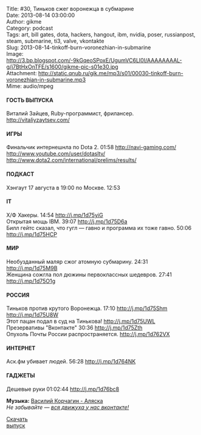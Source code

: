 Title: #30, Тиньков сжег воронежца в субмарине  
Date: 2013-08-14 03:00:00  
Author: gikme  
Category: podcast  
Tags: art, bill gates, dota, hackers, hangout, ibm, nvidia, poser, russianpost, steam, submarine, ti3, valve, vkontakte  
Slug: 2013-08-14-tinkoff-burn-voronezhian-in-submarine  
Image: http://3.bp.blogspot.com/-9kGqeoSPoxE/UgumVC6LI0I/AAAAAAAAL-g/j7BtHxOnTFE/s1600/gikme-pic-s01e30.jpg  
Attachment: http://static.qnub.ru/gik.me/mp3/s01/00030-tinkoff-burn-voronezhian-in-submarine.mp3  
Mime: audio/mpeg

#### ГОСТЬ ВЫПУСКА

Виталий Зайцев, Ruby-программист, фрилансер.  
<http://vitaliyzaytsev.com/>

#### ИГРЫ

Финальчик интернешнла по Dota 2. 01:58 <http://navi-gaming.com/>  
<http://www.youtube.com/user/dotasltv/>  
<http://www.dota2.com/international/prelims/results/>

#### ПОДКАСТ

Хэнгаут 17 августа в 19:00 по Москве. 12:53

#### IT

Х/Ф Хакеры. 14:54 <http://j.mp/1d75yiG>  
Открытая мощь IBM. 39:07 <http://j.mp/1d75D6a>  
Билл гейтс сказал, что гугл — гавно и программа их тоже гавно. 50:06  
<http://j.mp/1d75HCP>

#### МИР

Необузданный маляр сжог атомную субмарину. 24:31  
<http://j.mp/1d75M9B>  
Женщина сожгла пол дюжины первоклассных шедевров. 27:41  
<http://j.mp/1d75O1g>

#### РОССИЯ

Тиньков против крутого Воронежца. 17:10 <http://j.mp/1d75Shm>  
<http://j.mp/1d75U8W>  
Этот пацан подал в суд на Тинькова! <http://j.mp/1d75UWL>  
Презервативы "Вконтакте" 30:36 <http://j.mp/1d75Zth>  
Опухоль Почты России распространяется. <http://j.mp/1d762VX>

#### ИНТЕРНЕТ

Аск.фм убивает людей. 56:28 <http://j.mp/1d764NK>

#### ГАДЖЕТЫ

Дешевые руки 01:02:44 <http://j.mp/1d76bc8>

**Музыка:** [Василий Корчагин - Аляска](http://vk.com/bacc3)  
*Не забывайте — [вся движуха у нас вконтакте!](http://vk.com/gikme)*

[Скачать  
выпуск](http://static.qnub.ru/gik.me/mp3/s01/00030-tinkoff-burn-voronezhian-in-submarine.mp3)

